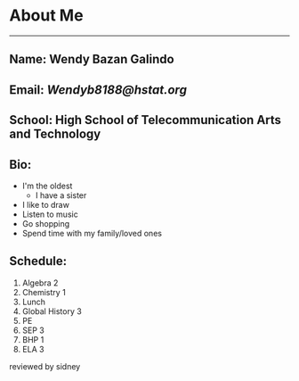 # **About Me**

--- 

## Name: Wendy Bazan Galindo
## Email: _Wendyb8188@hstat.org_
## School: High School of Telecommunication Arts and Technology 
## Bio: 
* I'm the oldest
  * I have a sister
* I like to draw
* Listen to music
* Go shopping
* Spend time with my family/loved ones    

## Schedule:   
1. Algebra 2
2. Chemistry 1
3. Lunch
4. Global History 3
5. PE
6. SEP 3
7. BHP 1
8. ELA 3


reviewed by sidney